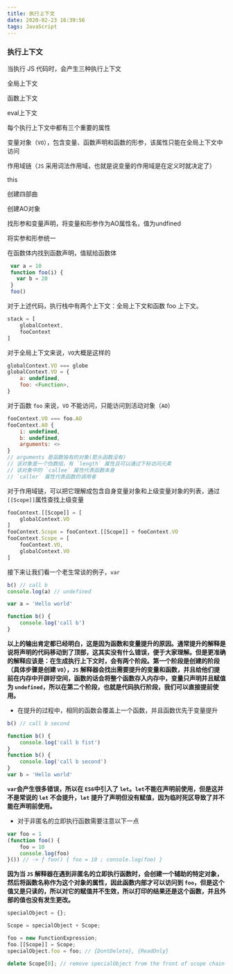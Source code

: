 ```yaml
---
title: 执行上下文
date: 2020-02-23 16:39:56
tags: JavaScript
---
```


### 执行上下文

当执行 JS 代码时，会产生三种执行上下文

全局上下文

函数上下文

eval上下文

每个执行上下文中都有三个重要的属性

<!-- more -->

变量对象（`VO`），包含变量、函数声明和函数的形参，该属性只能在全局上下文中访问

作用域链（`JS` 采用词法作用域，也就是说变量的作用域是在定义时就决定了）

this

创建四部曲

创建AO对象

找形参和变量声明，将变量和形参作为AO属性名，值为undfined

将实参和形参统一

在函数体内找到函数声明，值赋给函数体

~~~js
 var a = 10
 function foo(i) {
   var b = 20
 }
 foo()
~~~

对于上述代码，执行栈中有两个上下文：全局上下文和函数 foo 上下文。

~~~js
stack = [
    globalContext,
    fooContext
]
~~~

对于全局上下文来说，`VO`大概是这样的

~~~js
globalContext.VO === globe
globalContext.VO = {
    a: undefined,
    foo: <Function>,
}
~~~

对于函数 `foo` 来说，`VO` 不能访问，只能访问到活动对象（`AO`）

~~~js
fooContext.VO === foo.AO
fooContext.AO {
    i: undefined,
    b: undefined,
    arguments: <>
}
// arguments 是函数独有的对象(箭头函数没有)
// 该对象是一个伪数组，有 `length` 属性且可以通过下标访问元素
// 该对象中的 `callee` 属性代表函数本身
// `caller` 属性代表函数的调用者
~~~

对于作用域链，可以把它理解成包含自身变量对象和上级变量对象的列表，通过 `[[Scope]]`属性查找上级变量

~~~js
fooContext.[[Scope]] = [
    globalContext.VO
]
fooContext.Scope = fooContext.[[Scope]] + fooContext.VO
fooContext.Scope = [
    fooContext.VO,
    globalContext.VO
]
~~~

接下来让我们看一个老生常谈的例子，`var`

~~~js
b() // call b
console.log(a) // undefined

var a = 'Hello world'

function b() {
    console.log('call b')
}
~~~

**以上的输出肯定都已经明白，这是因为函数和变量提升的原因。通常提升的解释是说将声明的代码移动到了顶部，这其实没有什么错误，便于大家理解。但是更准确的解释应该是：在生成执行上下文时，会有两个阶段。第一个阶段是创建的阶段（具体步骤是创建 `VO`），`JS` 解释器会找出需要提升的变量和函数，并且给他们提前在内存中开辟好空间，函数的话会将整个函数存入内存中，变量只声明并且赋值为 `undefined`，所以在第二个阶段，也就是代码执行阶段，我们可以直接提前使用。**

- 在提升的过程中，相同的函数会覆盖上一个函数，并且函数优先于变量提升

~~~js
b() // call b second

function b() {
    console.log('call b fist')
}
function b() {
    console.log('call b second')
}
var b = 'Hello world'
~~~

**`var`会产生很多错误，所以在 `ES6`中引入了 `let`。`let`不能在声明前使用，但是这并不是常说的 `let` 不会提升，`let` 提升了声明但没有赋值，因为临时死区导致了并不能在声明前使用。**

- 对于非匿名的立即执行函数需要注意以下一点

~~~js
var foo = 1
(function foo() {
    foo = 10
    console.log(foo)
}()) // -> ƒ foo() { foo = 10 ; console.log(foo) }
~~~

**因为当 `JS` 解释器在遇到非匿名的立即执行函数时，会创建一个辅助的特定对象，然后将函数名称作为这个对象的属性，因此函数内部才可以访问到 `foo`，但是这个值又是只读的，所以对它的赋值并不生效，所以打印的结果还是这个函数，并且外部的值也没有发生更改。**

~~~js
specialObject = {};

Scope = specialObject + Scope;

foo = new FunctionExpression;
foo.[[Scope]] = Scope;
specialObject.foo = foo; // {DontDelete}, {ReadOnly}

delete Scope[0]; // remove specialObject from the front of scope chain
~~~

